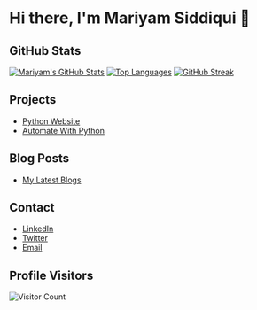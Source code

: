 # Hi there, I'm Mariyam Siddiqui 👋

## GitHub Stats
[![Mariyam's GitHub Stats](https://github-readme-stats.vercel.app/api?username=MariyamSiddiqui&show_icons=true)](https://github.com/MariyamSiddiqui)
[![Top Languages](https://github-readme-stats.vercel.app/api/top-langs/?username=MariyamSiddiqui&layout=compact)](https://github.com/MariyamSiddiqui)
[![GitHub Streak](https://github-readme-streak-stats.herokuapp.com/?user=MariyamSiddiqui)](https://github.com/MariyamSiddiqui)


## Projects
- [Python Website](https://github.com/MariyamSiddiqui/Python-Website)
- [Automate With Python](https://github.com/MariyamSiddiqui/Automate-With-Python)

## Blog Posts
- [My Latest Blogs](mariyamsiddiquii.blogspot.com)


## Contact
- [LinkedIn](https://www.linkedin.com/in/mariyamsiddiqui14)
- [Twitter](https://twitter.com/MariyamSiddiqui)
- [Email](marisiddiqui2003@gmail.com)

## Profile Visitors
  ![Visitor Count](https://komarev.com/ghpvc/?username=MariyamSiddiqui&style=flat-square)
